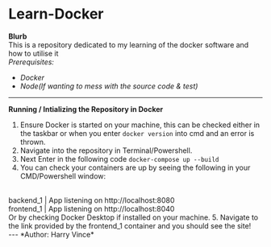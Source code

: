 # Learn-Docker
**Blurb**
<br>
This is a repository dedicated to my learning of the docker software and how to utilise it
<br>
*Prerequisites:*
- *Docker*
- *Node(If wanting to mess with the source code & test)*
---
**Running / Intializing the Repository in Docker**
<br>
1. Ensure Docker is started on your machine, this can be checked either in the taskbar or  when you enter `docker version` into cmd and an error is thrown.
2. Navigate into the repository in Terminal/Powershell.
3. Next Enter in the following code `docker-compose up --build`
4. You can check your containers are up by seeing the following in your CMD/Powershell window:
<br>
backend_1   | App listening on http://localhost:8080
<br>
frontend_1  | App listening on http://localhost:8040
<br>
Or by checking Docker Desktop if installed on your machine.
5. Navigate to the link provided by the frontend_1 container and you should see the site!
<br>
---
*Author: Harry Vince*